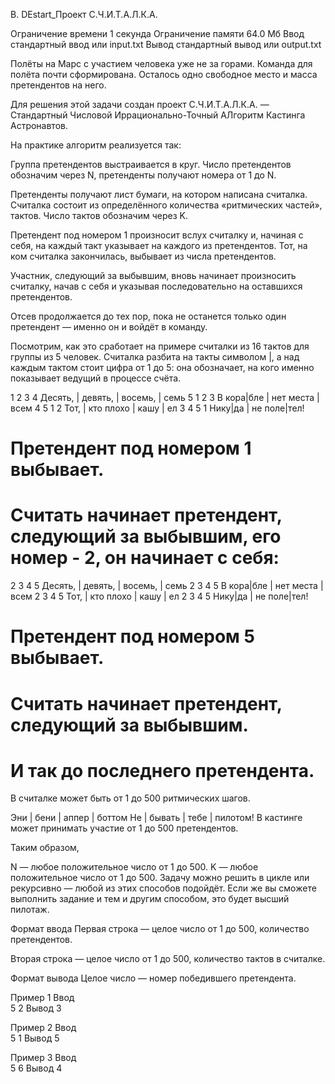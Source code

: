 B. DEstart_Проект С.Ч.И.Т.А.Л.К.А.

Ограничение времени	1 секунда
Ограничение памяти	64.0 Мб
Ввод	стандартный ввод или input.txt
Вывод	стандартный вывод или output.txt

Полёты на Марс с участием человека уже не за горами. Команда для полёта почти сформирована. Осталось одно свободное место и масса претендентов на него.

Для решения этой задачи создан проект С.Ч.И.Т.А.Л.К.А. — Стандартный Числовой Иррационально-Точный АЛгоритм Кастинга Астронавтов.

На практике алгоритм реализуется так:

Группа претендентов выстраивается в круг. Число претендентов обозначим через N, претенденты получают номера от 1 до N.

Претенденты получают лист бумаги, на котором написана считалка. Считалка состоит из определённого количества «ритмических частей», тактов. Число тактов обозначим через K.

Претендент под номером 1 произносит вслух считалку и, начиная с себя, на каждый такт указывает на каждого из претендентов. Тот, на ком считалка закончилась, выбывает из числа претендентов.

Участник, следующий за выбывшим, вновь начинает произносить считалку, начав с себя и указывая последовательно на оставшихся претендентов.

Отсев продолжается до тех пор, пока не останется только один претендент — именно он и войдёт в команду.

Посмотрим, как это сработает на примере считалки из 16 тактов для группы из 5 человек. Считалка разбита на такты символом |, а над каждым тактом стоит цифра от 1 до 5: она обозначает, на кого именно показывает ведущий в процессе счёта.

  1          2          3      4 
Десять, | девять, | восемь, | семь
 5      1         2       3 
В кора|бле | нет места | всем
 4        5          1     2
Тот, | кто плохо | кашу | ел
3     4      5     1
Нику|да | не поле|тел!

# Претендент под номером 1 выбывает. 
# Считать начинает претендент, следующий за выбывшим, его номер - 2, он начинает с себя:

2          3          4         5
Десять, | девять, | восемь, | семь
2       3       4         5
В кора|бле | нет места | всем
2        3          4      5
Тот, | кто плохо | кашу | ел
2     3     4      5
Нику|да | не поле|тел!

# Претендент под номером 5 выбывает. 
# Считать начинает претендент, следующий за выбывшим.
# И так до последнего претендента.
В считалке может быть от 1 до 500 ритмических шагов.

Эни | бени | аппер | боттом
Не | бывать | тебе | пилотом!
В кастинге может принимать участие от 1 до 500 претендентов.

Таким образом,

N — любое положительное число от 1 до 500.
K — любое положительное число от 1 до 500.
Задачу можно решить в цикле или рекурсивно — любой из этих способов подойдёт. Если же вы сможете выполнить задание и тем и другим способом, это будет высший пилотаж.

Формат ввода
Первая строка — целое число от 1 до 500, количество претендентов.

Вторая строка — целое число от 1 до 500, количество тактов в считалке.

Формат вывода
Целое число — номер победившего претендента.

Пример 1
Ввод	
5
2
Вывод
3

Пример 2
Ввод	
5
1
Вывод
5

Пример 3
Ввод	
5
6
Вывод
4